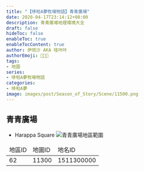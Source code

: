 ```yaml
---
title: "【哆啦A夢牧場物語】青青廣場"
date: 2020-04-17T23:14:12+08:00
description: 青青廣場地理環境大全
draft: false
hideToc: false
enableToc: true
enableTocContent: true
author: 伊琉沙 AKA 哇咔咔
authorEmoji: 👩🏿‍🚀
tags: 
- 地圖
series:
- 哆啦A夢牧場物語
categories:
- 哆啦A夢
image: images/post/Season_of_Story/Scene/11500.png
---
```

## 青青廣場
+ Harappa Square
![青青廣場地區範圍](/images/post/Season_of_Story/Map/11500.png)
<table>
    <thead>
        <tr>
            <td>地區ID</td>
            <td>地圖ID</td>
            <td>地名ID</td>
        </tr>
    </thead>
    <tr>
            <td>62</td>
            <td>11300</td>
            <td>1511300000</td>
    </tr>
</table>